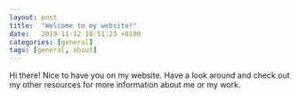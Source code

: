 ```yaml
---
layout: post
title:  "Welcome to my website!"
date:   2019-11-12 18:51:23 +0100
categories: [general]
tags: [general, about]
---
```

Hi there! Nice to have you on my website. Have a look around and check out my other resources for more information about me or my work.